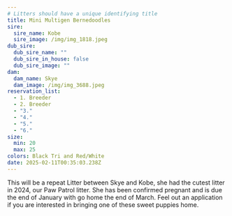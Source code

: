```yaml
---
# Litters should have a unique identifying title
title: Mini Multigen Bernedoodles
sire:
  sire_name: Kobe
  sire_image: /img/img_1818.jpeg
dub_sire:
  dub_sire_name: ""
  dub_sire_in_house: false
  dub_sire_image: ""
dam:
  dam_name: Skye
  dam_image: /img/img_3688.jpeg
reservation_list:
  - 1. Breeder
  - 2. Breeder
  - "3."
  - "4."
  - "5."
  - "6."
size:
  min: 20
  max: 25
colors: Black Tri and Red/White
date: 2025-02-11T00:35:03.238Z
---
```

This will be a repeat Litter between Skye and Kobe, she had the cutest litter in 2024, our Paw Patrol litter. She has been confirmed pregnant and is due the end of January with go home the end of March. Feel out an application if you are interested in bringing one of these sweet puppies home.